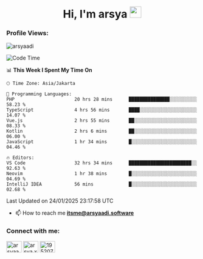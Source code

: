 <h1 align="center">Hi, I'm arsya 
  <img src="https://media.giphy.com/media/hvRJCLFzcasrR4ia7z/giphy.gif" width="30px"/>
</h1>

<p align="left"> <h3>Profile Views:</h3> <img src="https://komarev.com/ghpvc/?username=arsyaadi&label=Profile%20views&color=0e75b6&style=flat" alt="arsyaadi" /> </p>

<!--START_SECTION:waka-->
![Code Time](http://img.shields.io/badge/Code%20Time-3%2C653%20hrs%2050%20mins-blue)

📊 **This Week I Spent My Time On** 

```text
🕑︎ Time Zone: Asia/Jakarta

💬 Programming Languages: 
PHP                      20 hrs 28 mins      ███████████████░░░░░░░░░░   58.23 % 
TypeScript               4 hrs 56 mins       ████░░░░░░░░░░░░░░░░░░░░░   14.07 % 
Vue.js                   2 hrs 55 mins       ██░░░░░░░░░░░░░░░░░░░░░░░   08.33 % 
Kotlin                   2 hrs 6 mins        ██░░░░░░░░░░░░░░░░░░░░░░░   06.00 % 
JavaScript               1 hr 34 mins        █░░░░░░░░░░░░░░░░░░░░░░░░   04.46 % 

🔥 Editors: 
VS Code                  32 hrs 34 mins      ███████████████████████░░   92.63 % 
Neovim                   1 hr 38 mins        █░░░░░░░░░░░░░░░░░░░░░░░░   04.69 % 
IntelliJ IDEA            56 mins             █░░░░░░░░░░░░░░░░░░░░░░░░   02.68 % 
```


 Last Updated on 24/01/2025 23:17:58 UTC
<!--END_SECTION:waka-->

- 📫 How to reach me **itsme@arsyaadi.software**


<h3 align="left">Connect with me:</h3>
<p align="left">
<a href="https://linkedin.com/in/arsyaadi" target="blank"><img align="center" src="https://raw.githubusercontent.com/rahuldkjain/github-profile-readme-generator/master/src/images/icons/Social/linked-in-alt.svg" alt="arsyaadi" height="30" width="40" /></a>
<a href="https://fb.com/arsya.xkz" target="blank"><img align="center" src="https://raw.githubusercontent.com/rahuldkjain/github-profile-readme-generator/master/src/images/icons/Social/facebook.svg" alt="arsya.xkz" height="30" width="40" /></a>
<a href="https://stackoverflow.com/users/19520749" target="blank"><img align="center" src="https://raw.githubusercontent.com/rahuldkjain/github-profile-readme-generator/master/src/images/icons/Social/stack-overflow.svg" alt="19520749" height="30" width="40" /></a>
</p>
